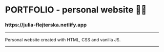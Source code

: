 <h1>  PORTFOLIO - personal website 👩‍💻 </h1>

<h3> https://julia-flejterska.netlify.app </h3>

---

Personal website created with HTML, CSS and vanilla JS.

---
